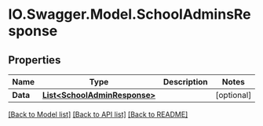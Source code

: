# IO.Swagger.Model.SchoolAdminsResponse
## Properties

Name | Type | Description | Notes
------------ | ------------- | ------------- | -------------
**Data** | [**List&lt;SchoolAdminResponse&gt;**](SchoolAdminResponse.md) |  | [optional] 

[[Back to Model list]](../README.md#documentation-for-models) [[Back to API list]](../README.md#documentation-for-api-endpoints) [[Back to README]](../README.md)

